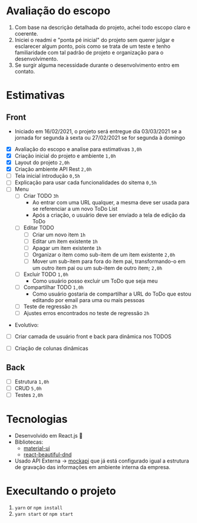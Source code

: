 #  Avaliação do escopo
1. Com base na descrição detalhada do projeto, achei todo escopo claro e coerente.
2. Iniciei o readmi e "ponta pé inicial" do projeto sem querer julgar e esclarecer algum ponto, pois como se trata de um teste e tenho familiaridade com tal padrão de projeto e organização para o desenvolvimento.
3. Se surgir alguma necessidade durante o desenvolvimento entro em contato.

# Estimativas

## Front
-  Iniciado em 16/02/2021, o projeto será entregue dia 03/03/2021 se a jornada for segunda à sexta ou 27/02/2021 se for segunda à domingo

- [x] Avaliação do escopo e analise para estimativas ``` 3,0h ```
- [x] Criação inicial do projeto e ambiente ``` 1,0h ```
- [x] Layout do projeto ``` 2,0h ```
- [x] Criação ambiente API Rest ``` 2,0h ```
- [ ] Tela inicial introdução ``` 0,5h ```
- [ ] Explicação para usar cada funcionalidades do sitema ``` 0,5h ```
- [ ] Menu
    - [ ] Criar TODO  ``` 3h ```
        * Ao entrar com uma URL qualquer, a mesma deve ser usada para se referenciar a um novo ToDo List
        * Após a criação, o usuário deve ser enviado a tela de edição da ToDo
    - [ ] Editar TODO
        - [ ] Criar um novo item ``` 1h ```
        - [ ] Editar um item existente ``` 1h ```
        - [ ] Apagar um item existente ``` 1h ```
        - [ ] Organizar o item como sub-item de um item existente ``` 2,0h ```
        - [ ] Mover um sub-item para fora do item pai, transformando-o em um outro item pai ou um sub-item de outro item; ``` 2,0h ```
    - [ ] Excluir TODO ``` 1,0h ```
        - Como usuário posso excluir um ToDo que seja meu
    - [ ] Compartilhar TODO ``` 1,0h ```
        * Como usuário gostaria de compartilhar a URL do ToDo que estou editando por email para uma ou mais pessoas
    - [ ] Teste de regressão  ``` 2h ```
    - [ ] Ajustes erros encontrados no teste de regressão  ``` 2h ```

- Evolutivo:
- [ ] Criar camada de usuário front e back para dinâmica nos TODOS
- [ ] Criação de colunas dinâmicas


## Back

- [ ] Estrutura ``` 1,0h ```
- [ ] CRUD ``` 5,0h ```
- [ ] Testes ``` 2,0h ```

# Tecnologias

- Desenvolvido em React.js :rocket:
- Bibliotecas:
    - [material-ui](https://github.com/mui-org)
    - [react-beautiful-dnd](https://github.com/atlassian/react-beautiful-dnd)
- Usado API Externa -> [mockapi](https://mockapi.io/) que já está configurado igual a estrutura de gravação das informações em ambiente interna da empresa.


# Execultando o projeto
1. `yarn` or `npm install`
2. `yarn start` or `npm start`
